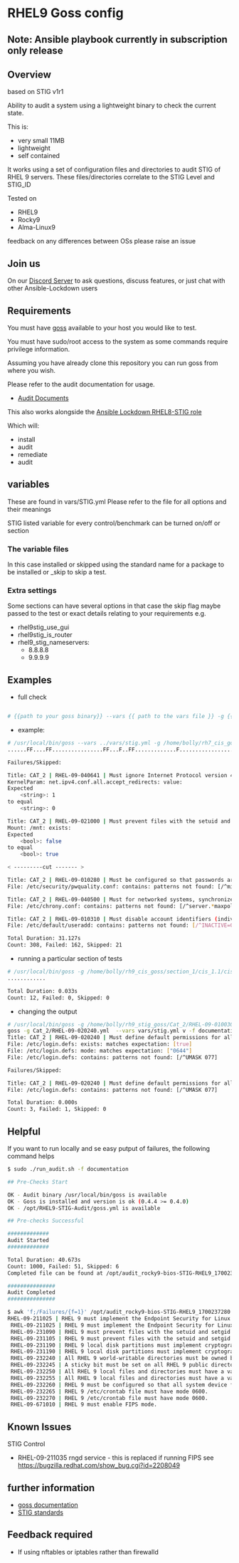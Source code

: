 # RHEL9 Goss config

## Note: Ansible playbook currently in subscription only release

## Overview

based on STIG v1r1

Ability to audit a system using a lightweight binary to check the current state.

This is:

- very small 11MB
- lightweight
- self contained

It works using a set of configuration files and directories to audit STIG of RHEL 9 servers. These files/directories correlate to the STIG Level and STIG_ID

Tested on

- RHEL9
- Rocky9
- Alma-Linux9

feedback on any differences between OSs please raise an issue

## Join us

On our [Discord Server](https://discord.io/ansible-lockdown) to ask questions, discuss features, or just chat with other Ansible-Lockdown users

## Requirements

You must have [goss](https://github.com/goss-org/goss/) available to your host you would like to test.

You must have sudo/root access to the system as some commands require privilege information.

Assuming you have already clone this repository you can run goss from where you wish.

Please refer to the audit documentation for usage.

- [Audit Documents](https://ansible-lockdown.readthedocs.io/en/latest/audit/getting-started-audit.html)

This also works alongside the [Ansible Lockdown RHEL8-STIG role](https://github.com/ansible-lockdown/RHEL8-STIG)

Which will:

- install
- audit
- remediate
- audit

## variables

These are found in vars/STIG.yml
Please refer to the file for all options and their meanings

STIG listed variable for every control/benchmark can be turned on/off or section

### The variable files

In this case installed or skipped using the standard name for a package to be installed or _skip to skip a test.

### Extra settings

Some sections can have several options in that case the skip flag maybe passed to the test or exact details relating to your requirements
e.g.

- rhel9stig_use_gui
- rhel9stig_is_router
- rhel9_stig_nameservers:
  - 8.8.8.8
  - 9.9.9.9

## Examples

- full check

```sh

# {{path to your goss binary}} --vars {{ path to the vars file }} -g {{path to your clone of this repo }}/goss.yml v

```

- example:

```sh
# /usr/local/bin/goss --vars ../vars/stig.yml -g /home/bolly/rh7_cis_goss/goss.yml validate
......FF....FF................FF...F..FF.............F........................FSSSS.............FS.F.F.F.F.........FFFFF....

Failures/Skipped:

Title: CAT_2 | RHEL-09-040641 | Must ignore Internet Protocol version 4 (IPv4) Internet Control Message Protocol (ICMP) redirect messages from being accepted.
KernelParam: net.ipv4.conf.all.accept_redirects: value:
Expected
    <string>: 1
to equal
    <string>: 0

Title: CAT_2 | RHEL-09-021000 | Must prevent files with the setuid and setgid bit set from being executed on file systems that are used with removable media.
Mount: /mnt: exists:
Expected
    <bool>: false
to equal
    <bool>: true

< ---------cut ------- >

Title: CAT_2 | RHEL-09-010280 | Must be configured so that passwords are a minimum of 15 characters in length.
File: /etc/security/pwquality.conf: contains: patterns not found: [/^minlen = 15/]

Title: CAT_2 | RHEL-09-040500 | Must for networked systems, synchronize clocks with a server that is synchronized to one of the redundant United States Naval Observatory (USNO) time servers, a time server designated for the appropriate DoD network (NIPRNet/SIPRNet), and/or the Global Positioning System (GPS).
File: /etc/chrony.conf: contains: patterns not found: [/^server.*maxpoll 10/]

Title: CAT_2 | RHEL-09-010310 | Must disable account identifiers (individuals, groups, roles, and devices) if the password expires.
File: /etc/default/useradd: contains: patterns not found: [/^INACTIVE=0/]

Total Duration: 31.127s
Count: 308, Failed: 162, Skipped: 21
```

- running a particular section of tests

```sh
# /usr/local/bin/goss -g /home/bolly/rh9_cis_goss/section_1/cis_1.1/cis_1.1.22.yml  validate
............

Total Duration: 0.033s
Count: 12, Failed: 0, Skipped: 0
```

- changing the output

```sh
# /usr/local/bin/goss -g /home/bolly/rh9_stig_goss/Cat_2/RHEL-09-010030.yml  validate -f documentation
goss -g Cat_2/RHEL-09-020240.yml  --vars vars/stig.yml v -f documentation
Title: CAT_2 | RHEL-09-020240 | Must define default permissions for all authenticated users in such a way that the user can only read and modify their own files.
File: /etc/login.defs: exists: matches expectation: [true]
File: /etc/login.defs: mode: matches expectation: ["0644"]
File: /etc/login.defs: contains: patterns not found: [/^UMASK 077]

Failures/Skipped:

Title: CAT_2 | RHEL-09-020240 | Must define default permissions for all authenticated users in such a way that the user can only read and modify their own files.
File: /etc/login.defs: contains: patterns not found: [/^UMASK 077]

Total Duration: 0.000s
Count: 3, Failed: 1, Skipped: 0
```

## Helpful

If you want to run locally and se easy putput of failures, the following command helps

```sh
$ sudo ./run_audit.sh -f documentation

## Pre-Checks Start

OK - Audit binary /usr/local/bin/goss is available
OK - Goss is installed and version is ok (0.4.4 >= 0.4.0)
OK - /opt/RHEL9-STIG-Audit/goss.yml is available

## Pre-checks Successful

#############
Audit Started
#############

Total Duration: 40.673s
Count: 1000, Failed: 51, Skipped: 6
Completed file can be found at /opt/audit_rocky9-bios-STIG-RHEL9_1700237280.documentation

###############
Audit Completed
###############

$ awk 'f;/Failures/{f=1}' /opt/audit_rocky9-bios-STIG-RHEL9_1700237280.documentation | grep -w "Title" | cut -d: -f2 | sort
RHEL-09-211025 | RHEL 9 must implement the Endpoint Security for Linux Threat Prevention tool. | Package
 RHEL-09-211025 | RHEL 9 must implement the Endpoint Security for Linux Threat Prevention tool. | Service
 RHEL-09-231090 | RHEL 9 must prevent files with the setuid and setgid bit set from being executed on file systems that are used with removable media.
 RHEL-09-231105 | RHEL 9 must prevent files with the setuid and setgid bit set from being executed on the /boot/efi directory.
 RHEL-09-231190 | RHEL 9 local disk partitions must implement cryptographic mechanisms to prevent unauthorized disclosure or modification of all information that requires at rest protection.
 RHEL-09-231190 | RHEL 9 local disk partitions must implement cryptographic mechanisms to prevent unauthorized disclosure or modification of all information that requires at rest protection. | disks encrypted
 RHEL-09-232240 | All RHEL 9 world-writable directories must be owned by root, sys, bin, or an application user.
 RHEL-09-232245 | A sticky bit must be set on all RHEL 9 public directories.
 RHEL-09-232250 | All RHEL 9 local files and directories must have a valid group owner.
 RHEL-09-232255 | All RHEL 9 local files and directories must have a valid owner.
 RHEL-09-232260 | RHEL 9 must be configured so that all system device files are correctly labeled to prevent unauthorized modification.
 RHEL-09-232265 | RHEL 9 /etc/crontab file must have mode 0600.
 RHEL-09-232270 | RHEL 9 /etc/crontab file must have mode 0600.
 RHEL-09-671010 | RHEL 9 must enable FIPS mode.

```

## Known Issues

STIG Control

- RHEL-09-211035 rngd service - this is replaced if running FIPS see https://bugzilla.redhat.com/show_bug.cgi?id=2208049

## further information

- [goss documentation](https://github.com/goss-org/goss/blob/master/docs/manual.md#patterns)
- [STIG standards](https://public.cyber.mil/stigs/)

## Feedback required

- If using nftables or iptables rather than firewalld
